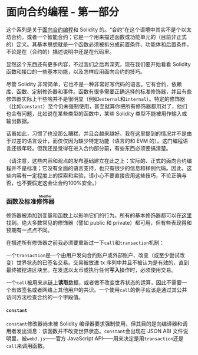 # 面向合约编程 - 第一部分

这个系列是关于[面向合约编程](https://en.wikipedia.org/wiki/Design_by_contract)和 Solidity 的。“合约”在这个语境中其实不是个以太坊合约，或者一个智能合约；它是一个用来描述函数或功能单元的（目前非正式的）定义。其基本思想就是一个函数必须被拆分成前置条件、功能体和后置条件，不论是在（合约的）描述说明中还是在代码里。

显然这个东西还有更多内容，不过我们之后再深究，现在我们要开始看看 Solidity 函数和接口的一些基本功能，以及怎样应用面向合约的技巧。

尽管 Solidity 非常简单，它也不是一种非常好写代码的语言。它有合约、依赖库、函数、定制修饰器和事件。函数有很多需要正确选择的标准修饰器，并且有些修饰器实际上干些啥并不是很明显（例如`external`和`internal`）。特定的修饰器（比如`constant`）至今仍未强制使用，甚至就算你把所有修饰器都用对了，他们也会有问题，比如说在某些类型的函数中，某些 Solidity 类型不能被用作输入或输出数据。

话虽如此，习惯了也没那么糟糕，并且会越来越好。我在这里提到的情况并不是由于过差的语言设计，而仅仅因为缺少特定功能（语言的和 EVM 的）。这门编程语言还很年轻。但我还是觉得在进入合约部分前，有些东西必须要搞清楚。

（请注意，这些内容和观点的发布基础建立在此之上：实际的、正式的面向合约编程并不是标准；它没有全面的语言支持，也只有很少的信息和样例代码。因此，这些内容有一定程度上的探索和实验，请小心不要直接应用这些技巧，不论正确与否，也不要假定这会让合约100%安全。）

### 函数及标准<ruby>修饰器<rp>(</rp><rt>Modifier</rt><rp>)</rp></ruby>

修饰器被添加到变量和函数上以影响它们的行为。所有的基本修饰器都可以在[这里](https://en.wikipedia.org/wiki/Design_by_contract)找到。绝大多数常见的修饰器（譬如 public 和 private）都可用，但有些表现得和预期有一点点不同。

在描述所有修饰器之前我必须要重新过一下`call`和`transaction`机制：

一个`transaction`是一个由用户发向合约账户或外部账户、改变（或至少尝试改变）世界状态的已签名交易。交易被放进 tx 序列中并且不被认为是有效的，直到最终被挖进区块里。在发送以太币或执行任何**写入**操作时，必须使用交易。

一个`call`被用来从链上**读取**数据，或者做不改变世界状态的运算，因此不需要一个有效签名或者网络上其他用户的共识。一个使用`call`的例子应该是通过其公共访问方法检查合约的一个字段值。

#### `constant`

`constant`修改器尚未被 Solidity 编译器要求强制使用，但其目的是向编译器和调用者发出消息：该函数并不改变世界状态。`constant`会出现在 JSON ABI 文件说明里，被`web3.js`——官方 JavaScript API——用来决定是用`transaction`还是`call`来调用函数。

